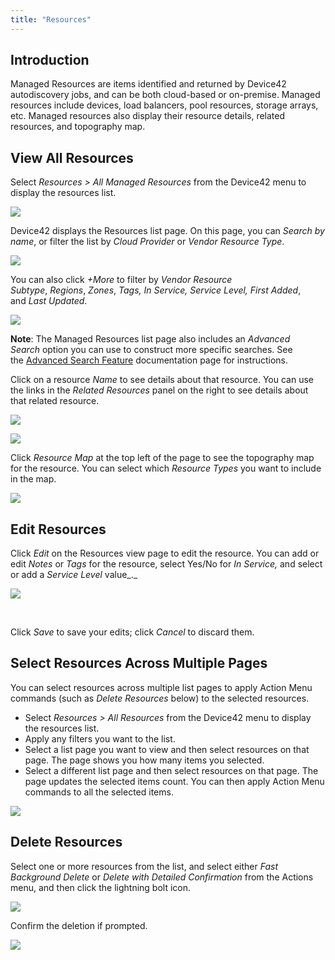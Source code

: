 ```yaml
---
title: "Resources"
---
```


## Introduction

Managed Resources are items identified and returned by Device42 autodiscovery jobs, and can be both cloud-based or on-premise. Managed resources include devices, load balancers, pool resources, storage arrays, etc. Managed resources also display their resource details, related resources, and topography map.

## View All Resources

Select _Resources > All Managed Resources_ from the Device42 menu to display the resources list.

![](/assets/images/Resources-1-Menu-Item.png)

Device42 displays the Resources list page. On this page, you can _Search by name_, or filter the list by _Cloud Provider_ or _Vendor Resource Type_.

![](/assets/images/Resources-2-1-List-Page.png)

You can also click _+More_ to filter by _Vendor Resource Subtype_, _Regions_, _Zones_, _Tags, In Service, Service Level,_ _First Added_, and _Last Updated_.

![](/assets/images/Resources-4-More-Menu.png)

**Note**: The Managed Resources list page also includes an _Advanced Search_ option you can use to construct more specific searches. See the [Advanced Search Feature](getstarted/advanced-search-feature.md) documentation page for instructions.

Click on a resource _Name_ to see details about that resource. You can use the links in the _Related Resources_ panel on the right to see details about that related resource.

![](/assets/images/Resources-2-2-View-Page.png)

![](/assets/images/Resources-10-Related-Resources-link-example.png)

Click _Resource Map_ at the top left of the page to see the topography map for the resource. You can select which _Resource Types_ you want to include in the map.

![](/assets/images/Resources-2-3-Map-Page.png)

## Edit Resources

Click _Edit_ on the Resources view page to edit the resource. You can add or edit _Notes_ or _Tags_ for the resource, select Yes/No for _In Service,_ and select or add a _Service Level_ value_._

![](/assets/images/Resources-2-4-Edit-Page.png)

 

Click _Save_ to save your edits; click _Cancel_ to discard them.

## Select Resources Across Multiple Pages

You can select resources across multiple list pages to apply Action Menu commands (such as _Delete Resources_ below) to the selected resources.

- Select _Resources > All Resources_ from the Device42 menu to display the resources list.
- Apply any filters you want to the list.
- Select a list page you want to view and then select resources on that page. The page shows you how many items you selected.
- Select a different list page and then select resources on that page. The page updates the selected items count. You can then apply Action Menu commands to all the selected items.

![](/assets/images/D42-18414_select-resources-across-pages-1.png)

## Delete Resources

Select one or more resources from the list, and select either _Fast Background Delete_ or _Delete with Detailed Confirmation_ from the Actions menu, and then click the lightning bolt icon.

![](/assets/images/Resources-3-Action-Menu.png)

Confirm the deletion if prompted.

![](/assets/images/Resources-3-Action-MenuDelete-Confirm.png)
